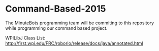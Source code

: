 # Command-Based-2015

The MinuteBots programming team will be commiting to this repository while programming our command based project.

WPILibJ Class List: http://first.wpi.edu/FRC/roborio/release/docs/java/annotated.html

